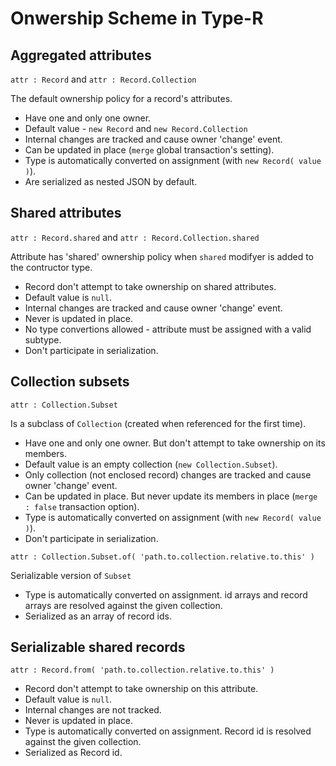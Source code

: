 # Onwership Scheme in Type-R

## Aggregated attributes

`attr : Record` and `attr : Record.Collection`

The default ownership policy for a record's attributes.

- Have one and only one owner.
- Default value - `new Record` and `new Record.Collection`
- Internal changes are tracked and cause owner 'change' event.  
- Can be updated in place (`merge` global transaction's setting).
- Type is automatically converted on assignment (with `new Record( value )`).
- Are serialized as nested JSON by default.

## Shared attributes

`attr : Record.shared` and `attr : Record.Collection.shared`

Attribute has 'shared' ownership policy when `shared` modifyer is added to the contructor type.

- Record don't attempt to take ownership on shared attributes.
- Default value is `null`.
- Internal changes are tracked and cause owner 'change' event.
- Never is updated in place.
- No type convertions allowed - attribute must be assigned with a valid subtype.
- Don't participate in serialization.

## Collection subsets

`attr : Collection.Subset`

Is a subclass of `Collection` (created when referenced for the first time).

- Have one and only one owner. But don't attempt to take ownership on its members.
- Default value is an empty collection (`new Collection.Subset`).
- Only collection (not enclosed record) changes are tracked and cause owner 'change' event.
- Can be updated in place. But never update its members in place (`merge : false` transaction option).
- Type is automatically converted on assignment (with `new Record( value )`).
- Don't participate in serialization.

`attr : Collection.Subset.of( 'path.to.collection.relative.to.this' )`

Serializable version of `Subset`

- Type is automatically converted on assignment. id arrays and record arrays are resolved against the given collection. 
- Serialized as an array of record ids. 

## Serializable shared records

`attr : Record.from( 'path.to.collection.relative.to.this' )`

- Record don't attempt to take ownership on this attribute.
- Default value is `null`.
- Internal changes are not tracked.
- Never is updated in place.
- Type is automatically converted on assignment. Record id is resolved against the given collection.
- Serialized as Record id.